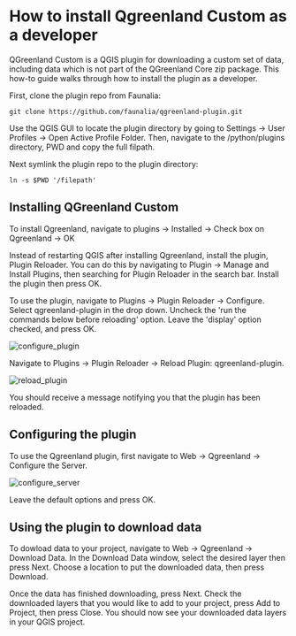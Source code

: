 # How to install Qgreenland Custom as a developer

QGreenland Custom is a QGIS plugin for downloading a custom set of data, including data which 
is not part of the QGreenland Core zip package. This how-to guide walks through how to install the plugin as a developer.

First, clone the plugin repo from Faunalia:

```
git clone https://github.com/faunalia/qgreenland-plugin.git
```

Use the QGIS GUI to locate the plugin directory by going to
Settings -> User Profiles -> Open Active Profile Folder.
Then, navigate to the /python/plugins directory, PWD and copy the full filpath. 

Next symlink the plugin repo to the plugin directory:
```
ln -s $PWD '/filepath'
```
## Installing QGreenland Custom

To install Qgreenland, navigate to plugins -> Installed -> Check box on Qgreenland -> OK

Instead of restarting QGIS after installing Qgreenland, 
install the plugin, Plugin Reloader. You can do this by navigating to 
Plugin -> Manage and Install Plugins, then searching for Plugin Reloader in the
search bar. Install the plugin then press OK.

To use the plugin, navigate to Plugins -> Plugin Reloader -> Configure.
Select qgreenland-plugin in the drop down. Uncheck the 'run the commands
below before reloading' option. Leave the 'display' option checked, and press OK.

![configure_plugin](/_images/configure_plugin.png)


Navigate to Plugins -> Plugin Reloader -> Reload Plugin: qgreenland-plugin.

![reload_plugin](/_images/reload_plugin.png)

You should receive a message notifying you that the plugin has been reloaded.

## Configuring the plugin
To use the Qgreenland plugin, first navigate to Web -> Qgreenland -> Configure the Server.

![configure_server](/_images/configure_server.png)

Leave the default options and press OK. 

## Using the plugin to download data
To dowload data to your project, navigate to Web -> Qgreenland -> Download Data.
In the Download Data window, select the desired layer then press Next.
Choose a location to put the downloaded data, then press Download. 

Once the data has finished downloading, press Next. Check the downloaded layers
that you would like to add to your project, press Add to Project, then press Close.
You should now see your downloaded data layers in your QGIS project. 
